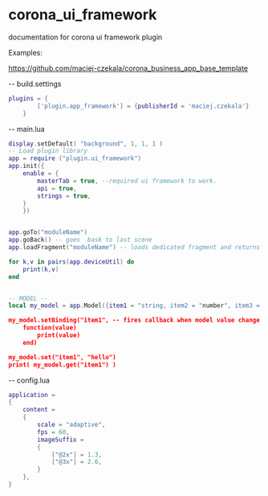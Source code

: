 # corona_ui_framework
documentation for corona ui framework plugin

Examples:

https://github.com/maciej-czekala/corona_business_app_base_template


-- build.settings
``````lua
plugins = {  
        ['plugin.app_framework'] = {publisherId = 'maciej.czekala'}
    }
``````

-- main.lua
``````lua
display.setDefault( "background", 1, 1, 1 )
-- Load plugin library
app = require ("plugin.ui_framework")
app.init({
	enable = {
		masterTab = true, --required ui framework to work.
		api = true,
		strings = true,
	}
	})


app.goTo("moduleName")
app.goBack() -- goes  bask to last scene
app.loadFragment("moduleName") -- loads dedicated fragment and returns it

for k,v in pairs(app.deviceUtil) do
    print(k,v)
end


-- MODEL -- 
local my_model = app.Model({item1 = "string, item2 = "number", item3 = "boolean"})

my_model.setBinding("item1", -- fires callback when model value change
	function(value)
		print(value)
	end)

my_model.set("item1", "hello")
print( my_model.get("item1") )


``````

-- config.lua
``````lua
application = 
{
	content = 
	{
		scale = "adaptive",
		fps = 60,
		imageSuffix =
		{
			["@2x"] = 1.3,
			["@3x"] = 2.6,
		}
	},
}
``````
